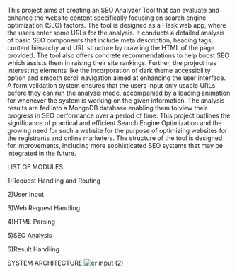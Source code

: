 This project aims at creating an SEO Analyzer Tool that can
evaluate and enhance the website content specifically focusing on search engine
optimization (SEO) factors. The tool is designed as a Flask web app, where
the users enter some URLs for the analysis. It conducts a detailed analysis
of basic SEO components that include meta description, heading tags, content
hierarchy and URL structure by crawling the HTML of the page provided. The
tool also offers concrete recommendations to help boost SEO which assists
them in raising their site rankings. Further, the project has interesting elements
like the incorporation of dark theme accessibility option and smooth scroll
navigation aimed at enhancing the user interface. A form validation system
ensures that the users input only usable URLs before they can run the analysis
mode, accompanied by a loading animation for whenever the system is working
on the given information. The analysis results are fed into a MongoDB database
enabling them to view their progress in SEO performance over a period of
time. This project outlines the significance of practical and efficient Search
Engine Optimization and the growing need for such a website for the purpose
of optimizing websites for the registrants and online marketers. The structure
of the tool is designed for improvements, including more sophisticated SEO
systems that may be integrated in the future.


LIST OF MODULES 


1)Request Handling and Routing

2)User Input

3)Web Request Handling

4)HTML Parsing

5)SEO Analysis

6)Result Handling


SYSTEM ARCHITECTURE
![er input (2)](https://github.com/user-attachments/assets/564fab32-ece4-490f-ad0b-3887b468d733)
